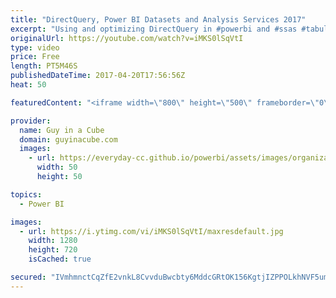 ```yaml
---
title: "DirectQuery, Power BI Datasets and Analysis Services 2017"
excerpt: "Using and optimizing DirectQuery in #powerbi and #ssas #tabular (@marcorus) http://sqlblog.com/blogs/marco_russo/archive/2017/04/19/using-and-optimizing-directquery-in-powerbi-and-ssas-tabular.aspx  The Must Have Resource list to Master Power BI (@theexcelclub) http://theexcelclub.com/the-must-have-resource-list-to-master-power-bi/"
originalUrl: https://youtube.com/watch?v=iMKS0lSqVtI
type: video
price: Free
length: PT5M46S
publishedDateTime: 2017-04-20T17:56:56Z
heat: 50

featuredContent: "<iframe width=\"800\" height=\"500\" frameborder=\"0\" src=\"https://www.youtube.com/embed/iMKS0lSqVtI\" allow=\"accelerometer; autoplay; encrypted-media; gyroscope; picture-in-picture\" allowfullscreen></iframe>"

provider:
  name: Guy in a Cube
  domain: guyinacube.com
  images:
    - url: https://everyday-cc.github.io/powerbi/assets/images/organizations/guyinacube.com-50x50.jpg
      width: 50
      height: 50

topics:
  - Power BI

images:
  - url: https://i.ytimg.com/vi/iMKS0lSqVtI/maxresdefault.jpg
    width: 1280
    height: 720
    isCached: true

secured: "IVmhmnctCqZfE2vnkL8CvvduBwcbty6MddcGRtOK156KgtjIZPPOLkhNVF5umu9W3DQD78k3Lu3eB46p/l0jIxQZFW3om9wHpGszScL1fvgTnHHs4HtkP+BcI9wMFai0JQ+LwPmpbvwXgwzRkmBiohq+dPoJXg8vtOusRY/AonmyKITlmBRgaog9LFw3Z+iyitG7RSWrg9eXFTa/Gqj3yE4Y3UB08pZCtk8K9pUOK8rxiGK8B7vYQ9uMAw0bvsUsSodusdflCt5Z0pFA5MY44x/Pn+5myvK/wIAfxjljLzKcSb42Z0v1BL+hmG5klb/llK/tVTfK9iSngJWW2HVbAjYyyNc9gygz76sTFyxsReP9uJOFFEUqwpz3h2t80PTb1cWgd/k48holBzC2+eQ/LGmzO8hFyKtbbgOjXnY11/c=;MMUEXZDYD8+LwHf/lbg7qg=="
---
```


